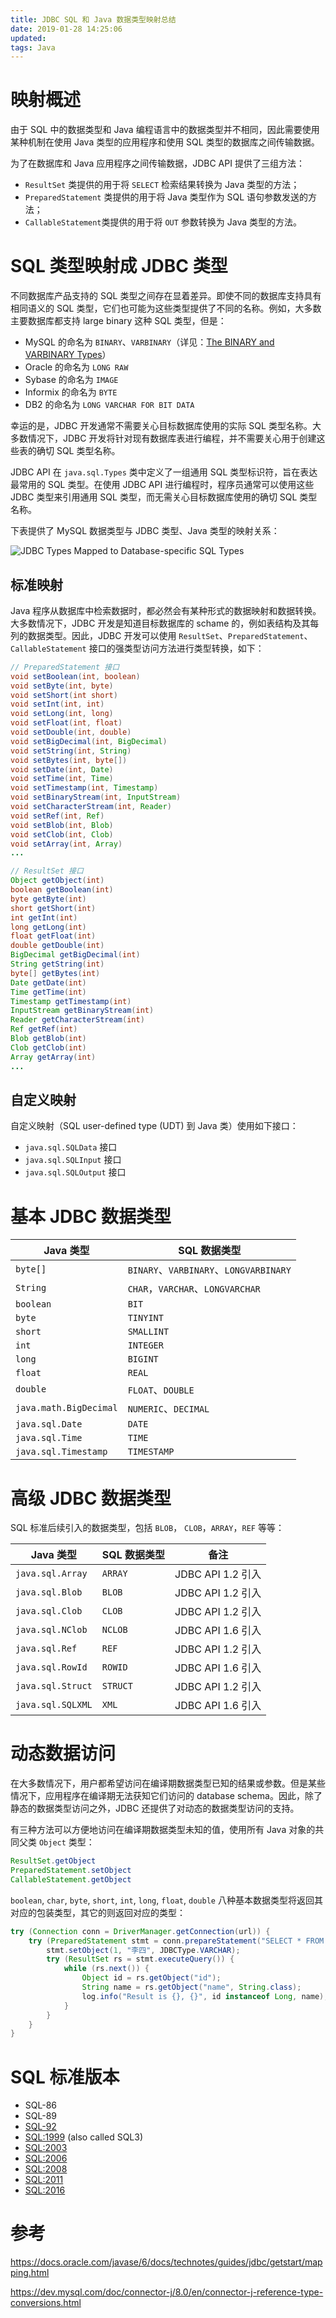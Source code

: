 ```yaml
---
title: JDBC SQL 和 Java 数据类型映射总结
date: 2019-01-28 14:25:06
updated:
tags: Java 
---
```


# 映射概述

由于 SQL 中的数据类型和 Java 编程语言中的数据类型并不相同，因此需要使用某种机制在使用 Java 类型的应用程序和使用 SQL 类型的数据库之间传输数据。

为了在数据库和 Java 应用程序之间传输数据，JDBC API 提供了三组方法：

* `ResultSet` 类提供的用于将 `SELECT` 检索结果转换为 Java 类型的方法；
* `PreparedStatement` 类提供的用于将 Java 类型作为 SQL 语句参数发送的方法；
* `CallableStatement`类提供的用于将 `OUT` 参数转换为 Java 类型的方法。

# SQL 类型映射成 JDBC 类型

不同数据库产品支持的 SQL 类型之间存在显着差异。即使不同的数据库支持具有相同语义的 SQL 类型，它们也可能为这些类型提供了不同的名称。例如，大多数主要数据库都支持 large binary 这种 SQL 类型，但是：

- MySQL 的命名为 `BINARY`、`VARBINARY`（详见：[The BINARY and VARBINARY Types](https://dev.mysql.com/doc/refman/8.0/en/binary-varbinary.html)）
- Oracle 的命名为 `LONG RAW`
- Sybase 的命名为 `IMAGE`
- Informix 的命名为 `BYTE`
- DB2 的命名为 `LONG VARCHAR FOR BIT DATA`

幸运的是，JDBC 开发通常不需要关心目标数据库使用的实际 SQL 类型名称。大多数情况下，JDBC 开发将针对现有数据库表进行编程，并不需要关心用于创建这些表的确切 SQL 类型名称。

JDBC API 在 `java.sql.Types` 类中定义了一组通用 SQL 类型标识符，旨在表达最常用的 SQL 类型。在使用 JDBC API 进行编程时，程序员通常可以使用这些 JDBC 类型来引用通用 SQL 类型，而无需关心目标数据库使用的确切 SQL 类型名称。



下表提供了 MySQL 数据类型与  JDBC 类型、Java 类型的映射关系：

![JDBC Types Mapped to Database-specific SQL Types](/img/java/jdbc/mysql-types.png)

## 标准映射

Java 程序从数据库中检索数据时，都必然会有某种形式的数据映射和数据转换。大多数情况下，JDBC 开发是知道目标数据库的 schame 的，例如表结构及其每列的数据类型。因此，JDBC 开发可以使用 `ResultSet`、`PreparedStatement`、`CallableStatement` 接口的强类型访问方法进行类型转换，如下：

```java
// PreparedStatement 接口
void setBoolean(int, boolean)
void setByte(int, byte)
void setShort(int short)
void setInt(int, int)
void setLong(int, long)
void setFloat(int, float)
void setDouble(int, double)
void setBigDecimal(int, BigDecimal)
void setString(int, String)
void setBytes(int, byte[])
void setDate(int, Date)
void setTime(int, Time)
void setTimestamp(int, Timestamp)
void setBinaryStream(int, InputStream)
void setCharacterStream(int, Reader)
void setRef(int, Ref)
void setBlob(int, Blob)
void setClob(int, Clob)
void setArray(int, Array)
...

// ResultSet 接口
Object getObject(int)
boolean getBoolean(int)
byte getByte(int)
short getShort(int)
int getInt(int)
long getLong(int)
float getFloat(int)
double getDouble(int)
BigDecimal getBigDecimal(int)
String getString(int)
byte[] getBytes(int)
Date getDate(int)
Time getTime(int)
Timestamp getTimestamp(int)
InputStream getBinaryStream(int)
Reader getCharacterStream(int)
Ref getRef(int)
Blob getBlob(int)
Clob getClob(int)
Array getArray(int)
...
```

## 自定义映射

自定义映射（SQL user-defined type (UDT) 到 Java 类）使用如下接口：

- `java.sql.SQLData` 接口
- `java.sql.SQLInput` 接口
- `java.sql.SQLOutput` 接口

# 基本 JDBC 数据类型

| Java 类型     | SQL 数据类型 |
| ---------------------- | ---------------------- |
| `byte[]` | `BINARY`、`VARBINARY`、`LONGVARBINARY` |
| `String` | `CHAR`，`VARCHAR`、`LONGVARCHAR` |
| `boolean` | `BIT` |
| `byte` | `TINYINT` |
| `short` | `SMALLINT` |
| `int` | `INTEGER` |
| `long` | `BIGINT` |
| `float` | `REAL` |
| `double` | `FLOAT`、`DOUBLE` |
| `java.math.BigDecimal` | `NUMERIC`、`DECIMAL` |
| `java.sql.Date`      | `DATE`              |
| `java.sql.Time`      | `TIME`              |
| `java.sql.Timestamp` | `TIMESTAMP`         |

# 高级 JDBC 数据类型

SQL 标准后续引入的数据类型，包括 `BLOB`， `CLOB`，`ARRAY`，`REF` 等等：

| Java 类型         | SQL 数据类型 | 备注              |
| ----------------- | ------------ | ----------------- |
| `java.sql.Array`  | `ARRAY`      | JDBC API 1.2 引入 |
| `java.sql.Blob`   | `BLOB`       | JDBC API 1.2 引入 |
| `java.sql.Clob`   | `CLOB`       | JDBC API 1.2 引入 |
| `java.sql.NClob`  | `NCLOB`      | JDBC API 1.6 引入 |
| `java.sql.Ref`    | `REF`        | JDBC API 1.2 引入 |
| `java.sql.RowId`  | `ROWID`      | JDBC API 1.6 引入 |
| `java.sql.Struct` | `STRUCT`     | JDBC API 1.2 引入 |
| `java.sql.SQLXML` | `XML`        | JDBC API 1.6 引入 |

# 动态数据访问

在大多数情况下，用户都希望访问在编译期数据类型已知的结果或参数。但是某些情况下，应用程序在编译期无法获知它们访问的 database schema。因此，除了静态的数据类型访问之外，JDBC 还提供了对动态的数据类型访问的支持。

有三种方法可以方便地访问在编译期数据类型未知的值，使用所有 Java 对象的共同父类 `Object` 类型：

```java
ResultSet.getObject
PreparedStatement.setObject
CallableStatement.getObject
```

`boolean`, `char`, `byte`, `short`, `int`, `long`, `float`, `double` 八种基本数据类型将返回其对应的包装类型，其它的则返回对应的类型：

```java
try (Connection conn = DriverManager.getConnection(url)) {
    try (PreparedStatement stmt = conn.prepareStatement("SELECT * FROM test WHERE name = ?;")) {
        stmt.setObject(1, "李四", JDBCType.VARCHAR);
        try (ResultSet rs = stmt.executeQuery()) {
            while (rs.next()) {
                Object id = rs.getObject("id");
                String name = rs.getObject("name", String.class);
                log.info("Result is {}, {}", id instanceof Long, name);  // Result is true, 李四
            }
        }
    }
}
```



# SQL 标准版本

- SQL-86
- SQL-89
- [SQL-92](https://en.wikipedia.org/wiki/SQL-92)
- [SQL:1999](https://en.wikipedia.org/wiki/SQL:1999) (also called SQL3)
- [SQL:2003](https://en.wikipedia.org/wiki/SQL:2003)
- [SQL:2006](https://en.wikipedia.org/wiki/SQL:2006)
- [SQL:2008](https://en.wikipedia.org/wiki/SQL:2008)
- [SQL:2011](https://en.wikipedia.org/wiki/SQL:2011)
- [SQL:2016](https://en.wikipedia.org/wiki/SQL:2016)

# 参考

https://docs.oracle.com/javase/6/docs/technotes/guides/jdbc/getstart/mapping.html

https://dev.mysql.com/doc/connector-j/8.0/en/connector-j-reference-type-conversions.html